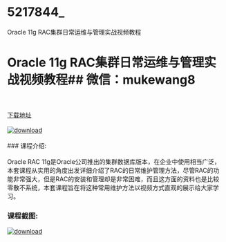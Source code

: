 # 5217844_
Oracle 11g RAC集群日常运维与管理实战视频教程
# Oracle 11g RAC集群日常运维与管理实战视频教程## 微信：mukewang8
<br/></br>[下载地址](http://www.36tz.cn/article/5217844 "下载地址")
<br/></br>[![download](http://36tz.cn/muke_img/2021_01_1-93-300x169.png "下载地址")](http://www.36tz.cn/article/5217844 "下载地址")
<br/></br>### 课程介绍:<br/></br>Oracle RAC 11g是Oracle公司推出的集群数据库版本，在企业中使用相当广泛，本套课程从实用的角度出发详细介绍了RAC的日常维护管理方法，尽管RAC的功能非常强大，但是RAC的安装和管理却是非常困难，而且这方面的资料也是比较零散不系统，本套课程旨在将这种常用维护方法以视频方式直观的展示给大家学习。

### 课程截图:
[![download](http://36tz.cn/muke_img/2021_01_2-110.png "下载地址")](http://www.36tz.cn/article/5217844 "下载地址")
